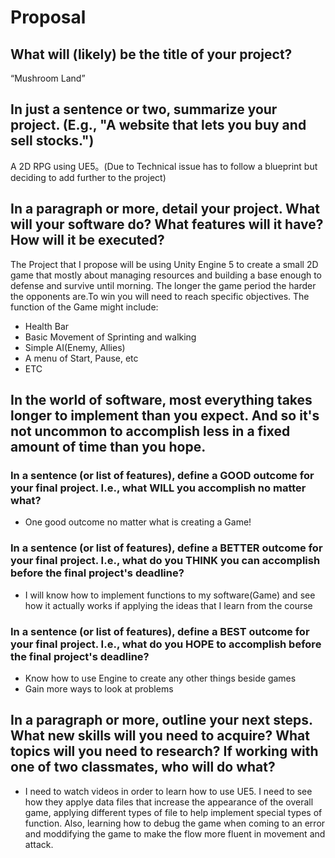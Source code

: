 # Proposal

## What will (likely) be the title of your project?

“Mushroom Land”

## In just a sentence or two, summarize your project. (E.g., "A website that lets you buy and sell stocks.")

A 2D RPG using UE5。(Due to Technical issue has to follow a blueprint but deciding to add further to the project)

## In a paragraph or more, detail your project. What will your software do? What features will it have? How will it be executed?

The Project that I propose will be using Unity Engine 5 to create a small 2D game that mostly about managing resources and building a base enough to defense and survive until morning. The longer the game period the harder the opponents are.To win you will need to reach specific objectives.
The function of the Game might include:
 - Health Bar 
 - Basic Movement of Sprinting and walking
 - Simple AI(Enemy, Allies)
 - A menu of Start, Pause,  etc
 - ETC

## In the world of software, most everything takes longer to implement than you expect. And so it's not uncommon to accomplish less in a fixed amount of time than you hope.

### In a sentence (or list of features), define a GOOD outcome for your final project. I.e., what WILL you accomplish no matter what?

 - One good outcome no matter what is creating a Game!

### In a sentence (or list of features), define a BETTER outcome for your final project. I.e., what do you THINK you can accomplish before the final project's deadline?

 - I will know how to implement functions to my software(Game) and see how it actually works if applying the ideas that I learn from the course

### In a sentence (or list of features), define a BEST outcome for your final project. I.e., what do you HOPE to accomplish before the final project's deadline?

 - Know how to use Engine to create any other things beside games
 - Gain more ways to look at problems

## In a paragraph or more, outline your next steps. What new skills will you need to acquire? What topics will you need to research? If working with one of two classmates, who will do what?

 - I need to watch videos in order to learn how to use UE5. I need to see how they applye data files that increase the appearance of the overall game, applying different types of file to help implement special types of function. Also, learning how to debug the game when coming to an error and moddifying the game to make the flow more fluent in movement and attack.
